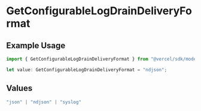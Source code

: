 # GetConfigurableLogDrainDeliveryFormat

## Example Usage

```typescript
import { GetConfigurableLogDrainDeliveryFormat } from "@vercel/sdk/models/getconfigurablelogdrainop.js";

let value: GetConfigurableLogDrainDeliveryFormat = "ndjson";
```

## Values

```typescript
"json" | "ndjson" | "syslog"
```